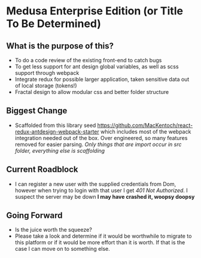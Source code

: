 

# Medusa Enterprise Edition (or Title To Be Determined)
## What is the purpose of this?
 - To do a code review of the existing front-end to catch bugs
 - To get less support for ant design global variables, as well as scss support through webpack
 - Integrate redux for possible larger application, taken sensitive data out of local storage (tokens!)
 - Fractal design to allow modular css and better folder structure

## Biggest Change
 - Scaffolded from this library seed https://github.com/MacKentoch/react-redux-antdesign-webpack-starter
  which includes most of the webpack integration needed out of the box. Over engineered, so many features removed for easier parsing. *Only things that are import occur in src folder, everything else is scaffolding*

## Current Roadblock
 - I can register a new user with the supplied credentials from Dom, however when trying to login with that user I get *401 Not Authorized*. I suspect the server may be down **I may have crashed it, woopsy doopsy**

## Going Forward
  - Is the juice worth the squeeze?
  - Please take a look and determine if it would be worthwhile to migrate to this platform or if it would be more effort than it is worth. If that is the case I can move on to something else.
